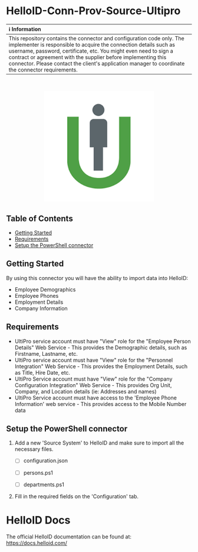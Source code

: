 # HelloID-Conn-Prov-Source-Ultipro

| :information_source: Information |
|:---------------------------|
| This repository contains the connector and configuration code only. The implementer is responsible to acquire the connection details such as username, password, certificate, etc. You might even need to sign a contract or agreement with the supplier before implementing this connector. Please contact the client's application manager to coordinate the connector requirements.       |

<br />

<p align="center">
  <img src="ee6bddb3-9c4e-4c84-8993-17a434bf6897.png">
</p>

<!-- TABLE OF CONTENTS -->
## Table of Contents
* [Getting Started](#getting-started)
* [Requirements](#Requirements)
* [Setup the PowerShell connector](#setup-the-powershell-connector)

<!-- GETTING STARTED -->
## Getting Started
By using this connector you will have the ability to import data into HelloID:
* Employee Demographics
* Employee Phones
* Employment Details
* Company Information

## Requirements
- UltiPro service account must have "View" role for the "Employee Person Details" Web Service - This provides the Demographic details, such as Firstname, Lastname, etc.
- UltiPro service account must have "View" role for the "Personnel Integration" Web Service - This provides the Employment Details, such as Title, Hire Date, etc.
- UltiPro Service account must have "View" role for the "Company Configuration Integration" Web Service - This provides Org Unit, Company, and Location details (ie: Addresses and names)
- UltiPro Service account must have access to the 'Employee Phone Information' web service - This provides access to the Mobile Number data


## Setup the PowerShell connector
1. Add a new 'Source System' to HelloID and make sure to import all the necessary files.

    - [ ] configuration.json
    - [ ] persons.ps1
    - [ ] departments.ps1


2. Fill in the required fields on the 'Configuration' tab.

# HelloID Docs
The official HelloID documentation can be found at: https://docs.helloid.com/
